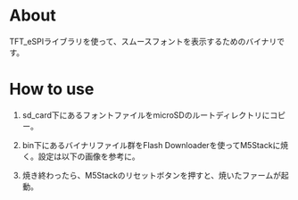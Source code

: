 # About
TFT_eSPIライブラリを使って、スムースフォントを表示するためのバイナリです。

# How to use
1. sd_card下にあるフォントファイルをmicroSDのルートディレクトリにコピー。
2. bin下にあるバイナリファイル群をFlash Downloaderを使ってM5Stackに焼く。設定は以下の画像を参考に。

3. 焼き終わったら、M5Stackのリセットボタンを押すと、焼いたファームが起動。
